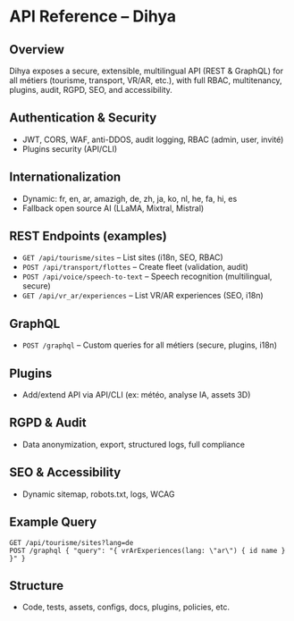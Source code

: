 # API Reference – Dihya

## Overview
Dihya exposes a secure, extensible, multilingual API (REST & GraphQL) for all métiers (tourisme, transport, VR/AR, etc.), with full RBAC, multitenancy, plugins, audit, RGPD, SEO, and accessibility.

## Authentication & Security
- JWT, CORS, WAF, anti-DDOS, audit logging, RBAC (admin, user, invité)
- Plugins security (API/CLI)

## Internationalization
- Dynamic: fr, en, ar, amazigh, de, zh, ja, ko, nl, he, fa, hi, es
- Fallback open source AI (LLaMA, Mixtral, Mistral)

## REST Endpoints (examples)
- `GET /api/tourisme/sites` – List sites (i18n, SEO, RBAC)
- `POST /api/transport/flottes` – Create fleet (validation, audit)
- `POST /api/voice/speech-to-text` – Speech recognition (multilingual, secure)
- `GET /api/vr_ar/experiences` – List VR/AR experiences (SEO, i18n)

## GraphQL
- `POST /graphql` – Custom queries for all métiers (secure, plugins, i18n)

## Plugins
- Add/extend API via API/CLI (ex: météo, analyse IA, assets 3D)

## RGPD & Audit
- Data anonymization, export, structured logs, full compliance

## SEO & Accessibility
- Dynamic sitemap, robots.txt, logs, WCAG

## Example Query
```http
GET /api/tourisme/sites?lang=de
POST /graphql { "query": "{ vrArExperiences(lang: \"ar\") { id name } }" }
```

## Structure
- Code, tests, assets, configs, docs, plugins, policies, etc.
